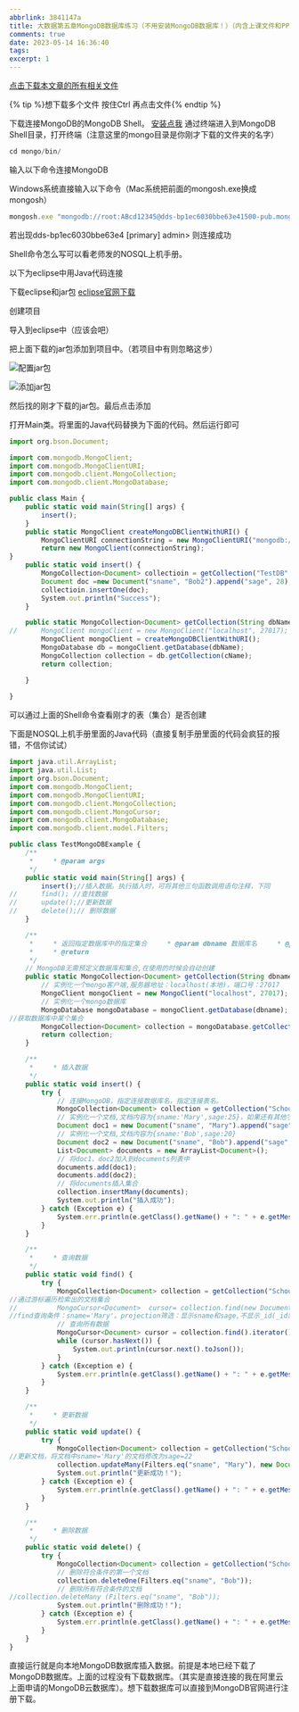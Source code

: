 ```yaml
---
abbrlink: 3841147a
title: 大数据第五章MongoDB数据库练习（不用安装MongoDB数据库！）（内含上课文件和PPT）
comments: true
date: 2023-05-14 16:36:40
tags:
excerpt: 1
--- 
```


[点击下载本文章的所有相关文件](https://wbcloud.top/s/RgSB)

{% tip %}想下载多个文件 按住Ctrl 再点击文件{% endtip %}

下载连接MongoDB的MongoDB Shell。
[安装点我](https://www.mongodb.com/try/download/shell)
通过终端进入到MongoDB Shell目录，打开终端（注意这里的mongo目录是你刚才下载的文件夹的名字）

``` javascript
cd mongo/bin/
```

输入以下命令连接MongoDB

Windows系统直接输入以下命令（Mac系统把前面的mongosh.exe换成mongosh）
``` javascript
mongosh.exe "mongodb://root:ABcd12345@dds-bp1ec6030bbe63e41500-pub.mongodb.rds.aliyuncs.com:3717/admin?replicaSet=dds-bp1ec6030bbe63e4"
```

若出现dds-bp1ec6030bbe63e4 [primary] admin> 则连接成功

Shell命令怎么写可以看老师发的NOSQL上机手册。


以下为eclipse中用Java代码连接

下载eclipse和jar包
[eclipse官网下载](https://www.eclipse.org/downloads/)

创建项目


导入到eclipse中（应该会吧）

把上面下载的jar包添加到项目中。（若项目中有则忽略这步）

![配置jar包](https://wbcloud.top/f/Y3iE/jar1.png)

![添加jar包](https://wbcloud.top/f/KBTD/jar2.png)

然后找的刚才下载的jar包。最后点击添加

打开Main类。将里面的Java代码替换为下面的代码。然后运行即可

``` javascript
import org.bson.Document;

import com.mongodb.MongoClient;
import com.mongodb.MongoClientURI;
import com.mongodb.client.MongoCollection;
import com.mongodb.client.MongoDatabase;

public class Main {
	public static void main(String[] args) {
		insert();
	}
    public static MongoClient createMongoDBClientWithURI() {
        MongoClientURI connectionString = new MongoClientURI("mongodb://root:ABcd12345@dds-bp1ec6030bbe63e41500-pub.mongodb.rds.aliyuncs.com:3717/admin?replicaSet=dds-bp1ec6030bbe63e4");
        return new MongoClient(connectionString);
}
	public static void insert() {
		MongoCollection<Document> collectioin = getCollection("TestDB", "testC");
		Document doc =new Document("sname", "Bob2").append("sage", 28);
		collectioin.insertOne(doc);
		System.out.println("Success");
	}

	public static MongoCollection<Document> getCollection(String dbName, String cName) {
//		MongoClient mongoClient = new MongoClient("localhost", 27017);
		MongoClient mongoClient = createMongoDBClientWithURI();
		MongoDatabase db = mongoClient.getDatabase(dbName);
		MongoCollection collection = db.getCollection(cName);
		return collection;

	}
	
}

```

可以通过上面的Shell命令查看刚才的表（集合）是否创建

下面是NOSQL上机手册里面的Java代码（直接复制手册里面的代码会疯狂的报错，不信你试试）

``` javascript
import java.util.ArrayList;
import java.util.List;
import org.bson.Document;
import com.mongodb.MongoClient;
import com.mongodb.MongoClientURI;
import com.mongodb.client.MongoCollection;
import com.mongodb.client.MongoCursor;
import com.mongodb.client.MongoDatabase;
import com.mongodb.client.model.Filters;

public class TestMongoDBExample {
	/**
	 *     * @param args    
	 */
	public static void main(String[] args) {
		insert();//插⼊数据。执⾏插⼊时，可将其他三句函数调⽤语句注释，下同
//		find(); //查找数据
//		update();//更新数据
//		delete();// 删除数据
	}

	/**
	 *     * 返回指定数据库中的指定集合     * @param dbname 数据库名     * @param collectionname 集合名
	 *     * @return    
	 */
	// MongoDB⽆需预定义数据库和集合,在使⽤的时候会⾃动创建
	public static MongoCollection<Document> getCollection(String dbname, String collectionname) {
		// 实例化⼀个mongo客户端,服务器地址：localhost(本地)，端⼝号：27017
		MongoClient mongoClient = new MongoClient("localhost", 27017);
		// 实例化⼀个mongo数据库
		MongoDatabase mongoDatabase = mongoClient.getDatabase(dbname);
//获取数据库中某个集合
		MongoCollection<Document> collection = mongoDatabase.getCollection(collectionname);
		return collection;
	}

	/**
	 *     * 插⼊数据    
	 */
	public static void insert() {
		try {
			// 连接MongoDB，指定连接数据库名，指定连接表名。
			MongoCollection<Document> collection = getCollection("School", "student"); // 数据库名:School 集合名:student
			// 实例化⼀个⽂档,⽂档内容为{sname:'Mary',sage:25}，如果还有其他字段，可以继续追加append
			Document doc1 = new Document("sname", "Mary").append("sage", 25);
			// 实例化⼀个⽂档,⽂档内容为{sname:'Bob',sage:20}
			Document doc2 = new Document("sname", "Bob").append("sage", 20);
			List<Document> documents = new ArrayList<Document>();
			// 将doc1、doc2加⼊到documents列表中
			documents.add(doc1);
			documents.add(doc2);
			// 将documents插⼊集合
			collection.insertMany(documents);
			System.out.println("插⼊成功");
		} catch (Exception e) {
			System.err.println(e.getClass().getName() + ": " + e.getMessage());
		}
	}

	/**
	 *     * 查询数据    
	 */
	public static void find() {
		try {
			MongoCollection<Document> collection = getCollection("School", "student"); // 数据库名:School 集合名:student
//通过游标遍历检索出的⽂档集合 
//          MongoCursor<Document>  cursor= collection.find(new Document("sname","Mary")). projection(new Document("sname",1).append("sage",1).append("_id", 0)).iterator();   
//find查询条件：sname='Mary'。projection筛选：显示sname和sage,不显示_id(_id默认会显示)
			// 查询所有数据
			MongoCursor<Document> cursor = collection.find().iterator();
			while (cursor.hasNext()) {
				System.out.println(cursor.next().toJson());
			}
		} catch (Exception e) {
			System.err.println(e.getClass().getName() + ": " + e.getMessage());
		}
	}

	/**
	 *     * 更新数据    
	 */
	public static void update() {
		try {
			MongoCollection<Document> collection = getCollection("School", "student"); // 数据库名:School 集合名:student
//更新⽂档，将⽂档中sname='Mary'的⽂档修改为sage=22   
			collection.updateMany(Filters.eq("sname", "Mary"), new Document("$set", new Document("sage", 22)));
			System.out.println("更新成功！");
		} catch (Exception e) {
			System.err.println(e.getClass().getName() + ": " + e.getMessage());
		}
	}

	/**
	 *     * 删除数据    
	 */
	public static void delete() {
		try {
			MongoCollection<Document> collection = getCollection("School", "student"); // 数据库名:School 集合名:student
			// 删除符合条件的第⼀个⽂档  
			collection.deleteOne(Filters.eq("sname", "Bob"));
			// 删除所有符合条件的⽂档
//collection.deleteMany (Filters.eq("sname", "Bob"));
			System.out.println("删除成功！");
		} catch (Exception e) {
			System.err.println(e.getClass().getName() + ": " + e.getMessage());
		}
	}
}
```

直接运行就是向本地MongoDB数据库插入数据。前提是本地已经下载了MongoDB数据库。上面的过程没有下载数据库。（其实是直接连接的我在阿里云上面申请的MongoDB云数据库）。想下载数据库可以直接到MongoDB官网进行注册下载。
